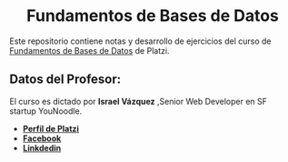 <div align="center">
  <h1>Fundamentos de Bases de Datos</h1>
</div>

Este repositorio contiene notas  y desarrollo de ejercicios del curso de [Fundamentos de Bases de Datos](https://platzi.com/clases/bd) de Platzi. 


## Datos del Profesor:
El curso es dictado por **Israel Vázquez** ,Senior Web Developer en SF startup YouNoodle.

- [**Perfil de Platzi**](https://platzi.com/p/isravazquezmorales)
- [**Facebook**](https://www.facebook.com/isra.baurel)
- [**Linkdedin**](https://www.linkedin.com/in/israel-baurel-v%C3%A1zquez-morales/?originalSubdomain=mx)